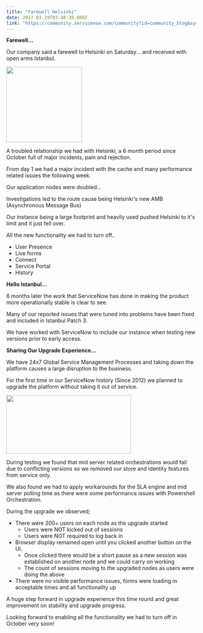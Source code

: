 ```yaml
---
title: "Farewell Helsinki"
date: 2017-03-29T03:48:38.000Z
link: "https://community.servicenow.com/community?id=community_blog&sys_id=1aade2a9dbd0dbc01dcaf3231f96199f"
---
```

<p><strong>Farewell...</strong></p><p></p><p>Our company said a farewell to Helsinki on Saturday... and received with open arms Istanbul. <span __jive_emoticon_name="happy" __jive_macro_name="emoticon" class="jive_macro_emoticon jive_emote jive_macro" data-renderedposition="50_598.953125_16_16" src="/8.0.4.21bdc7e/images/emoticons/happy.png"></span></p><p><span><img class="jive-image" height="200" src="https://lh3.googleusercontent.com/rsZ2REMa_P1sc9X3GWUcQXIsBA3QpGh8RwESFn7H_5EN3-OuAYSAIIYoSsegXt3oQ67_QGTP4W1dZm-VRk5UFHZ-iZonpBhksOEuRuxELdjvOIWAtnSYDKG8F36OCevRbuKjt_Mm" style="border-style: none;" width="200"/></span></p><p>A troubled relationship we had with Helsinki, a 6 month period since October full of major incidents, pain and rejection. <span __jive_emoticon_name="cry" __jive_macro_name="emoticon" class="jive_macro_emoticon jive_emote jive_macro" data-renderedposition="296_757_16_16" src="/8.0.4.21bdc7e/images/emoticons/cry.png"></span></p><p>From day 1 we had a major incident with the cache and many performance related issues the following week.</p><p></p><p>Our application nodes were doubled...</p><p>Investigations led to the route cause being Helsinki's new AMB (Asynchronous Message Bus)</p><p></p><p>Our instance being a large footprint and heavily used pushed Helsinki to it's limit and it just fell over.</p><p>All the new functionality we had to turn off..</p><p></p><ul><li>User Presence</li><li>Live forms</li><li>Connect</li><li>Service Portal</li><li>History</li></ul><p></p><p><strong>Hello Istanbul... <span __jive_emoticon_name="grin" __jive_macro_name="emoticon" class="jive_macro_emoticon jive_emote jive_macro" data-renderedposition="628.78125_119_16_16" src="/8.0.4.21bdc7e/images/emoticons/grin.png"></span></strong></p><p></p><p>6 months later the work that ServiceNow has done in making the product more operationally stable is clear to see.</p><p>Many of our reported issues that were tuned into problems have been fixed and included in Istanbul Patch 3.</p><p>We have worked with ServiceNow to include our instance when testing new versions prior to early access.</p><p></p><p><strong>Sharing Our Upgrade Experience...</strong></p><p></p><p>We have 24x7 Global Service Management Processes and taking down the platform causes a large disruption to the business.</p><p>For the first time in our ServiceNow history (Since 2012) we planned to upgrade the platform without taking it out of service.</p><p></p><p><img  class="image-1 jive-image" height="154" src="657ad14edb18d304b322f4621f961920.iix" style="width: 330px; height: 154.442px;" width="330"/></p><p></p><p>During testing we found that mid server related orchestrations would fail due to conflicting versions so we removed our store and identity features from service only.</p><p>We also found we had to apply workarounds for the SLA engine and mid server polling time as there were some performance issues with Powershell Orchestration.</p><p></p><p>During the upgrade we observed;</p><p></p><ul><li>There were 200+ users on each node as the upgrade started<ul><li>Users were NOT kicked out of sessions</li><li>Users were NOT required to log back in</li></ul></li><li>Browser display remained open until you clicked another button on the UI. <ul><li>Once clicked there would be a short pause as a new session was established on another node and we could carry on working</li><li>The count of sessions moving to the upgraded nodes as users were doing the above</li></ul></li><li>There were no visible performance issues, forms were loading in acceptable times and all functionality up</li></ul><p></p><p>A huge step forward in upgrade experience this time round and great improvement on stability and upgrade progress.</p><p></p><p>Looking forward to enabling all the functionality we had to turn off in October very soon!</p>